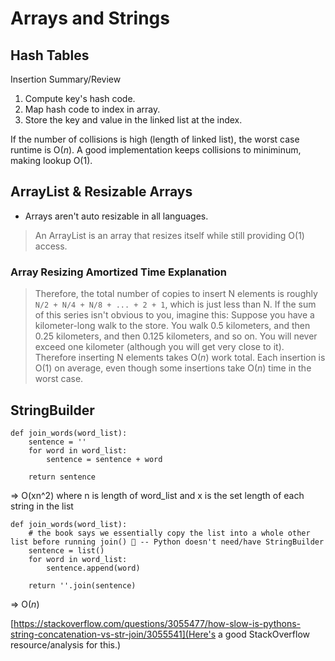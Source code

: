 # Arrays and Strings
## Hash Tables
Insertion Summary/Review
1. Compute key's hash code.
2. Map hash code to index in array.
3. Store the key and value in the linked list at the index.

If the number of collisions is high (length of linked list), the worst case runtime is O(_n_).
A good implementation keeps collisions to miniminum, making lookup O(1).

## ArrayList & Resizable Arrays
- Arrays aren't auto resizable in all languages.
> An ArrayList is an array that resizes itself while still providing O(1) access.

### Array Resizing Amortized Time Explanation
> Therefore, the total number of copies to insert N elements is roughly `N/2 + N/4 + N/8 + ... + 2 + 1`, which is just less than N.
> If the sum of this series isn't obvious to you, imagine this: Suppose you have a kilometer-long walk to the store.  You walk 0.5 kilometers, and then 0.25 kilometers, and then 0.125 kilometers, and so on.  You will never exceed one kilometer (although you will get very close to it).
> Therefore inserting N elements takes O(_n_) work total.  Each insertion is O(1) on average, even though some insertions take O(_n_) time in the worst case.

## StringBuilder
```
def join_words(word_list):
    sentence = ''
    for word in word_list:
        sentence = sentence + word
    
    return sentence
```
=> O(xn^2) where n is length of word_list and x is the set length of each string in the list
```
def join_words(word_list):
    # the book says we essentially copy the list into a whole other list before running join() 🤷 -- Python doesn't need/have StringBuilder
    sentence = list()
    for word in word_list:
        sentence.append(word)
    
    return ''.join(sentence)
```
=> O(_n_)

[https://stackoverflow.com/questions/3055477/how-slow-is-pythons-string-concatenation-vs-str-join/3055541](Here's a good StackOverflow resource/analysis for this.)

